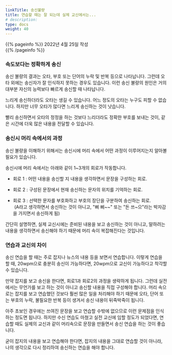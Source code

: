 ```yaml
---
linkTitle: 송신불량
title: 연습할 때는 잘 되는데 실제 교신에서는...
# description: 
type: docs
weight: 40
---
```

{{% pageinfo %}}
2022년 4월 25일 작성<br>
{{% /pageinfo %}}

### 속도보다는 정확하게 송신

송신 불량의 결과는 오타, 부호 또는 단어의 누락 및 반복 등으로 나타납니다. 그런데 오타 외에는 송신자가 잘 인식하지 못하는 경우도 있습니다. 이런 송신 불량의 원인은 거의 대부분 자신의 능력보다 빠르게 송신할 때 나타납니다.

느리게 송신하더라도 오타는 생길 수 있습니다. 어느 정도의 오타는 누구도 피할 수 없습니다. 하지만 너무 오타가 많다면 느리게 송신하는 것이 낫습니다.

빨리 송신하면서 오타의 정정을 하는 것보다 느리더라도 정확한 부호를 보내는 것이, 같은 시간에 더욱 많은 내용을 전달할 수 있습니다.

### 송신시 머리 속에서의 과정

송신 불량을 이해하기 위해서는 송신시에 머리 속에서 어떤 과정이 이루어지는지 알아볼 필요가 있습니다.

송신시에 머리 속에서는 아래와 같이 1~3개의 회로가 작동합니다.
 
* 회로 1 : 어떤 내용을 송신할 지 내용을 생각하면서 문장을 구성하는 회로.

* 회로 2 : 구성된 문장에서 현재 송신하는 문자의 위치를 기억하는 회로.

* 회로 3 : 선택한 문자를 부호화하고 부호의 장단을 구분하여 송신하는 회로.<br>
  (A라고 생각하면서 송신하는 것이 아니고, "삐 삐~~" 또는 "돈 쓰~으"라는 박자감을 가지면서 송신하게 됨)

간단히 설명하면, 실제 교신시에는 준비된 내용을 보고 송신하는 것이 아니고, 말하려는 내용을 생각하면서 송신해야 하기 때문에 머리 속이 복잡해진다는 것입니다.

### 연습과 교신의 차이

송신 연습을 할 때는 주로 잡지나 뉴스의 내용 등을 보면서 연습합니다. 이렇게 연습을 할 때, 20wpm으로 충분히 송신이 가능하다면, 20wpm으로 교신이 가능하다고 착각할 수 있습니다.

만약 잡지를 보고 송신을 한다면, 회로1과 회로2의 과정을 생략하게 됩니다. 그런데 실전에서는 무언가를 보고 하는 것이 아니고 송신할 내용을 직접 구성해야 합니다. 머리 속으로는 잡지를 보고 연습했던 것보다 훨씬 많은 일을 처리해야 하기 때문에 오타, 단어 또는 부호의 누락, 불필요한 반복 등이 생겨서 송신 내용이 뒤죽박죽이 됩니다.

아주 초보인 경우에는 쓰여진 문장을 보고 연습할 수밖에 없으므로 이런 문제점을 인식하는 정도면 됩니다. 하지만 수신 연습도 마쳤고 실전 교신에 임할 정도가 되었다면, 연습할 때도 실제의 교신과 같이 머리속으로 문장을 만들면서 송신 연습을 하는 것이 좋습니다.

굳이 잡지의 내용을 보고 연습해야 한다면, 잡지의 내용을 그대로 연습할 것이 아니라, 나의 생각으로 다시 정리하여 송신하는 연습을 해야 합니다.
